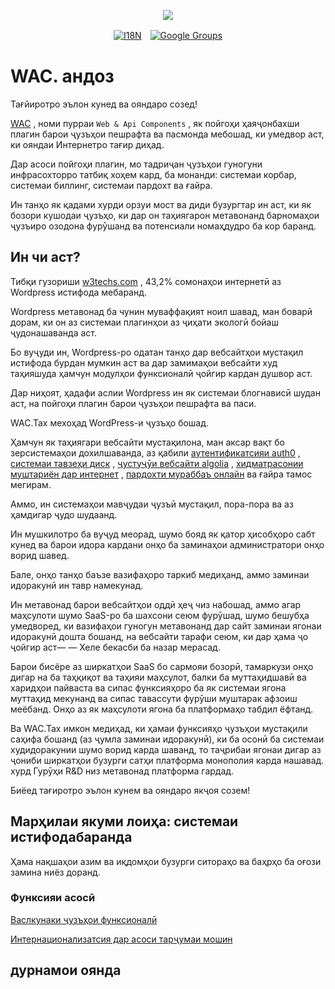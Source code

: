 <p align="center"><a href="https://wac.tax"><img src="https://cdn.jsdelivr.net/gh/wactax/img/logo.svg"/></a></p><p align="center"><a href="https://github.com/wactax/wac.tax/blob/main/doc/README.md#readme"><img alt="I18N" src="https://cdn.jsdelivr.net/gh/wactax/img/t.svg"/></a>　<a href="https://groups.google.com/u/2/g/wactax"><img alt="Google Groups" src="https://cdn.jsdelivr.net/gh/wactax/img/g-groups.svg"/></a></p>

# WAC. андоз

Тағйиротро эълон кунед ва ояндаро созед!

[WAC](https://wac.tax) , номи пурраи `Web & Api Components` , як пойгоҳи ҳаяҷонбахши плагин барои ҷузъҳои пешрафта ва пасмонда мебошад, ки умедвор аст, ки ояндаи Интернетро тағир диҳад.

Дар асоси пойгоҳи плагин, мо тадриҷан ҷузъҳои гуногуни инфрасохторро татбиқ хоҳем кард, ба монанди: системаи корбар, системаи биллинг, системаи пардохт ва ғайра.

Ин танҳо як қадами хурди орзуи мост ва диди бузургтар ин аст, ки як бозори кушодаи ҷузъҳо, ки дар он таҳиягарон метавонанд барномаҳои ҷузъиро озодона фурӯшанд ва потенсиали номаҳдудро ба кор баранд.

## Ин чи аст?

Тибқи гузориши [w3techs.com](https://w3techs.com/technologies/details/cm-wordpress) , 43,2% сомонаҳои интернетӣ аз Wordpress истифода мебаранд.

Wordpress метавонад ба чунин муваффақият ноил шавад, ман боварӣ дорам, ки он аз системаи плагинҳои аз ҷиҳати экологӣ бойаш ҷудонашаванда аст.

Бо вуҷуди ин, Wordpress-ро одатан танҳо дар вебсайтҳои мустақил истифода бурдан мумкин аст ва дар замимаҳои вебсайти худ таҳияшуда ҳамчун модулҳои функсионалӣ ҷойгир кардан душвор аст.

Дар ниҳоят, ҳадафи аслии Wordpress ин як системаи блогнависӣ шудан аст, на пойгоҳи плагин барои ҷузъҳои пешрафта ва паси.

WAC.Tax мехоҳад WordPress-и ҷузъҳо бошад.

Ҳамчун як таҳиягари вебсайти мустақилона, ман аксар вақт бо зерсистемаҳои дохилшаванда, аз қабили [аутентификатсияи auth0](https://auth0.com) , [системаи тавзеҳи диск](https://disqus.com) , [ҷустуҷӯи вебсайти algolia](https://www.algolia.com) , [хидматрасонии муштариён дар интернет](https://www.intercom.com) , [пардохти мураббаъ онлайн](https://developer.squareup.com/docs/web-payments/overview) ва ғайра тамос мегирам.

Аммо, ин системаҳои мавҷудаи ҷузъӣ мустақил, пора-пора ва аз ҳамдигар ҷудо шудаанд.

Ин мушкилотро ба вуҷуд меорад, шумо бояд як қатор ҳисобҳоро сабт кунед ва барои идора кардани онҳо ба заминаҳои администратори онҳо ворид шавед.

Бале, онҳо танҳо баъзе вазифаҳоро таркиб медиҳанд, аммо заминаи идоракунӣ ин тавр намекунад.

Ин метавонад барои вебсайтҳои оддӣ ҳеҷ чиз набошад, аммо агар маҳсулоти шумо SaaS-ро ба шахсони сеюм фурӯшад, шумо бешубҳа умедворед, ки вазифаҳои гуногун метавонанд дар сайт заминаи ягонаи идоракунӣ дошта бошанд, на вебсайти тарафи сеюм, ки дар ҳама ҷо ҷойгир аст— — Хеле бекасби ба назар мерасад.

Барои бисёре аз ширкатҳои SaaS бо сармояи бозорӣ, тамаркузи онҳо дигар на ба таҳқиқот ва таҳияи маҳсулот, балки ба муттаҳидшавӣ ва харидҳои пайваста ва сипас функсияҳоро ба як системаи ягона муттаҳид мекунанд ва сипас тавассути фурӯши муштарак афзоиш меёбанд. Онҳо аз як маҳсулоти ягона ба платформаҳо табдил ёфтанд.

Ва WAC.Tax имкон медиҳад, ки ҳамаи функсияҳо ҷузъҳои мустақили саҳифа бошанд (аз ҷумла заминаи идоракунӣ), ки ба осонӣ ба системаи худидоракунии шумо ворид карда шаванд, то таҷрибаи ягонаи дигар аз ҷониби ширкатҳои бузурги сатҳи платформа монополия карда нашавад. хурд Гурӯҳи R&D низ метавонад платформа гардад.

Биёед тағиротро эълон кунем ва ояндаро якҷоя созем!

## Марҳилаи якуми лоиҳа: системаи истифодабаранда

Ҳама нақшаҳои азим ва иқдомҳои бузурги ситораҳо ва баҳрҳо ба оғози замина ниёз доранд.

### Функсияи асосӣ

[Васлкунаки ҷузъҳои функсионалӣ](./pkg.md)

[Интернационализатсия дар асоси тарҷумаи мошин](./i18n.md)

## дурнамои оянда
